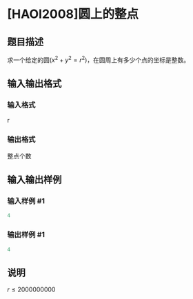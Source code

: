 # [HAOI2008]圆上的整点

## 题目描述

求一个给定的圆$(x^2+y^2=r^2)$，在圆周上有多少个点的坐标是整数。

## 输入输出格式

### 输入格式

r

### 输出格式

整点个数

## 输入输出样例

### 输入样例 #1

```cpp
4
```


### 输出样例 #1

```cpp
4
```


## 说明

$r\leq 2000 000 000$

